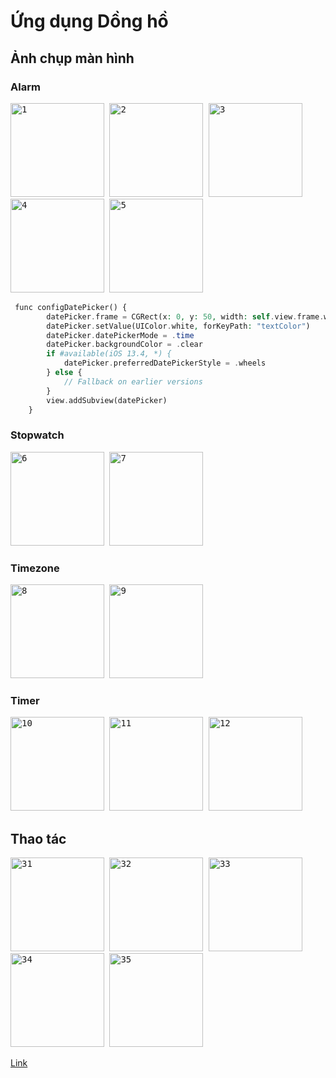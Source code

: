 
# Ứng dụng Dồng hồ 

## Ảnh chụp màn hình

### Alarm
<kbd><img src=https://user-images.githubusercontent.com/105619244/197386114-d1f952ea-6658-4c40-8540-c5e5d0f42174.png alt=1 width="150" /> 
<img src=https://user-images.githubusercontent.com/105619244/197386116-bace87f2-2621-4bb8-a52a-6bef384b5b17.png alt=2 width="150" /> 
<img src=https://user-images.githubusercontent.com/105619244/197386118-2a5ccc75-13c1-4e08-ba01-39538df7882b.png alt=3 width="150" /> 
<img src=https://user-images.githubusercontent.com/105619244/197386119-3a5c7934-89db-4b6b-8c75-9323db078074.png alt=4 width="150" />
<img src=https://user-images.githubusercontent.com/105619244/197386121-b667fd7d-5d34-4977-92e8-8ea4c32528b5.png alt=5 width="150" />
```php
 func configDatePicker() {
        datePicker.frame = CGRect(x: 0, y: 50, width: self.view.frame.width, height: 200)
        datePicker.setValue(UIColor.white, forKeyPath: "textColor")
        datePicker.datePickerMode = .time
        datePicker.backgroundColor = .clear
        if #available(iOS 13.4, *) {
            datePicker.preferredDatePickerStyle = .wheels
        } else {
            // Fallback on earlier versions
        }
        view.addSubview(datePicker)
    }
 ```
### Stopwatch
<kbd><img src=https://user-images.githubusercontent.com/105619244/197386131-bdf36584-a3a7-4bc8-a0a0-3fa048af3eb7.png alt=6 width="150" /> 
<img src=https://user-images.githubusercontent.com/105619244/197386133-ce33093d-70d6-4d03-bdde-5ee929498574.png alt=7 width="150" />
### Timezone
<kbd><img src=https://user-images.githubusercontent.com/105619244/197386135-c06b1eeb-ec40-4bce-a5c1-c50edd82648d.png alt=8 width="150" />
<img src=https://user-images.githubusercontent.com/105619244/197386136-e14b5493-d53d-4e99-958d-2c11dfda2c43.png alt=9 width="150" /> 
### Timer
<kbd><img src=https://user-images.githubusercontent.com/105619244/197386156-9c0d70c3-76fc-49d2-9c47-cdc7f54d20e0.png alt=10 width="150" />
<img src=https://user-images.githubusercontent.com/105619244/197386157-417b02db-7e1e-492e-8079-3ed5b0b22156.png alt=11 width="150" />
<img src=https://user-images.githubusercontent.com/105619244/197386159-e3a86206-1d76-4408-9194-b4438376e0ce.png alt=12 width="150" /> 

## Thao tác

<kbd><img src=https://user-images.githubusercontent.com/105619244/198434020-b55542dc-5644-4126-8df9-5cebaeb33e36.gif alt=31 width="150" /> 
<img src=https://user-images.githubusercontent.com/105619244/198434124-3a0d0f24-ccc0-4711-85d3-85366da75ffd.gif alt=32 width="150" /> 
<img src=https://user-images.githubusercontent.com/105619244/198434132-82f3b151-67cc-47bf-88de-c6e1cd9fd885.gif alt=33 width="150" /> 
<img src=https://user-images.githubusercontent.com/105619244/198434138-1a4f0413-b646-4f4c-aaf6-7dccec3230c6.gif alt=34 width="150" /> 
<img src=https://user-images.githubusercontent.com/105619244/198434144-6eb8d85c-6824-43af-a6f4-de1e9b920cb6.gif alt=35 width="150" />

[Link](https://play.google.com/store/apps/details?id=com.nhstudio.alarmioss&hl=vi&gl=US)




